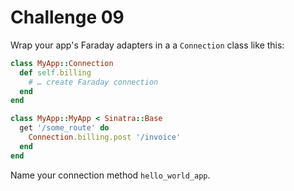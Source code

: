 # Challenge 09

Wrap your app's Faraday adapters in a a ``Connection`` class like this:

```ruby
class MyApp::Connection
  def self.billing
    # … create Faraday connection
  end
end

class MyApp::MyApp < Sinatra::Base
  get '/some_route' do
    Connection.billing.post '/invoice'
  end
end
```

Name your connection method ``hello_world_app``.
